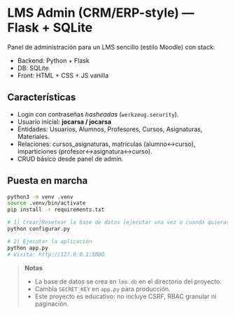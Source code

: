 # LMS Admin (CRM/ERP-style) — Flask + SQLite

Panel de administración para un LMS sencillo (estilo Moodle) con stack:
- Backend: Python + Flask
- DB: SQLite
- Front: HTML + CSS + JS vanilla

## Características
- Login con contraseñas *hasheadas* (`werkzeug.security`).
- Usuario inicial: **jocarsa / jocarsa**
- Entidades: Usuarios, Alumnos, Profesores, Cursos, Asignaturas, Materiales.
- Relaciones: cursos_asignaturas, matrículas (alumno↔curso), imparticiones (profesor↔asignatura↔curso).
- CRUD básico desde panel de admin.

## Puesta en marcha
```bash
python3 -m venv .venv
source .venv/bin/activate
pip install -r requirements.txt

# 1) Crear/Resetear la base de datos (ejecutar una vez o cuando quieras reiniciar)
python configurar.py

# 2) Ejecutar la aplicación
python app.py
# Visita: http://127.0.0.1:5000
```

> **Notas**
> - La base de datos se crea en `lms.db` en el directorio del proyecto.
> - Cambia `SECRET_KEY` en `app.py` para producción.
> - Este proyecto es educativo: no incluye CSRF, RBAC granular ni paginación.
